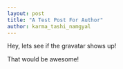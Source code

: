 ```yaml
---
layout: post
title: "A Test Post For Author"
author: karma_tashi_namgyal
---
```

Hey, lets see if the gravatar shows up!

That would be awesome!